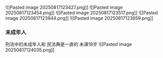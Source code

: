 ![[Pasted image 20250817123427.png]]
![[Pasted image 20250817123454.png]]
![[Pasted image 20250817123517.png]]
![[Pasted image 20250817123844.png]]
![[Pasted image 20250817123859.png]]

### 未成年人
刑法中的未成年人和 民法典是一直的  未满18岁
![[Pasted image 20250817124035.png]]

